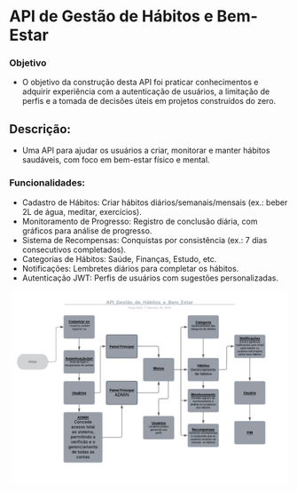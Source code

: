 # API de Gestão de Hábitos e Bem-Estar

### Objetivo
- O objetivo da construção desta API foi praticar conhecimentos e adquirir experiência com a autenticação de usuários, a limitação de perfis e a tomada de decisões úteis em projetos construídos do zero.

## Descrição:
- Uma API para ajudar os usuários a criar, monitorar e manter hábitos saudáveis, com foco em bem-estar físico e mental.

### Funcionalidades:
- Cadastro de Hábitos: Criar hábitos diários/semanais/mensais (ex.: beber 2L de água, meditar, exercícios).
- Monitoramento de Progresso: Registro de conclusão diária, com gráficos para análise de progresso.
- Sistema de Recompensas: Conquistas por consistência (ex.: 7 dias consecutivos completados).
- Categorias de Hábitos: Saúde, Finanças, Estudo, etc.
- Notificações: Lembretes diários para completar os hábitos.
- Autenticação JWT: Perfis de usuários com sugestões personalizadas.


![Fluxo do Projeto -->](Fluxo_API-Gestao.png)
